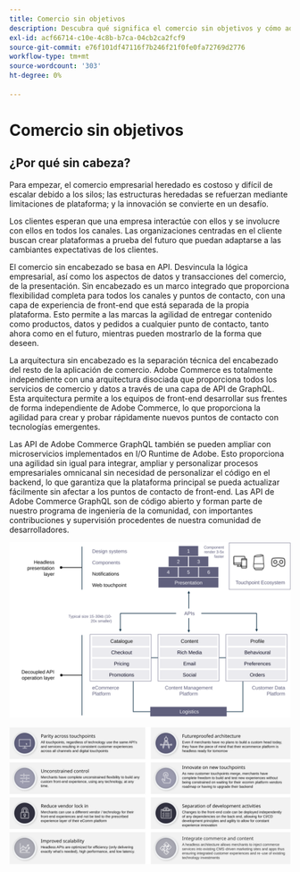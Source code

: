 ```yaml
---
title: Comercio sin objetivos
description: Descubra qué significa el comercio sin objetivos y cómo admite Adobe Commerce arquitecturas sin periféricos.
exl-id: acf66714-c10e-4c8b-b7ca-04cb2ca2fcf9
source-git-commit: e76f101df47116f7b246f21f0fe0fa72769d2776
workflow-type: tm+mt
source-wordcount: '303'
ht-degree: 0%

---
```


# Comercio sin objetivos

## ¿Por qué sin cabeza?

Para empezar, el comercio empresarial heredado es costoso y difícil de escalar debido a los silos; las estructuras heredadas se refuerzan mediante limitaciones de plataforma; y la innovación se convierte en un desafío.

Los clientes esperan que una empresa interactúe con ellos y se involucre con ellos en todos los canales. Las organizaciones centradas en el cliente buscan crear plataformas a prueba del futuro que puedan adaptarse a las cambiantes expectativas de los clientes.

El comercio sin encabezado se basa en API. Desvincula la lógica empresarial, así como los aspectos de datos y transacciones del comercio, de la presentación. Sin encabezado es un marco integrado que proporciona flexibilidad completa para todos los canales y puntos de contacto, con una capa de experiencia de front-end que está separada de la propia plataforma. Esto permite a las marcas la agilidad de entregar contenido como productos, datos y pedidos a cualquier punto de contacto, tanto ahora como en el futuro, mientras pueden mostrarlo de la forma que deseen.

La arquitectura sin encabezado es la separación técnica del encabezado del resto de la aplicación de comercio. Adobe Commerce es totalmente independiente con una arquitectura disociada que proporciona todos los servicios de comercio y datos a través de una capa de API de GraphQL. Esta arquitectura permite a los equipos de front-end desarrollar sus frentes de forma independiente de Adobe Commerce, lo que proporciona la agilidad para crear y probar rápidamente nuevos puntos de contacto con tecnologías emergentes.

Las API de Adobe Commerce GraphQL también se pueden ampliar con microservicios implementados en I/O Runtime de Adobe. Esto proporciona una agilidad sin igual para integrar, ampliar y personalizar procesos empresariales omnicanal sin necesidad de personalizar el código en el backend, lo que garantiza que la plataforma principal se pueda actualizar fácilmente sin afectar a los puntos de contacto de front-end. Las API de Adobe Commerce GraphQL son de código abierto y forman parte de nuestro programa de ingeniería de la comunidad, con importantes contribuciones y supervisión procedentes de nuestra comunidad de desarrolladores.

![Diagrama de arquitectura de comercio sin encabezado](../../../assets/playbooks/headless-diagram.svg)

![Ventajas del diagrama de arquitectura de comercio sin objetivos](../../../assets/playbooks/headless-benefits.svg)
